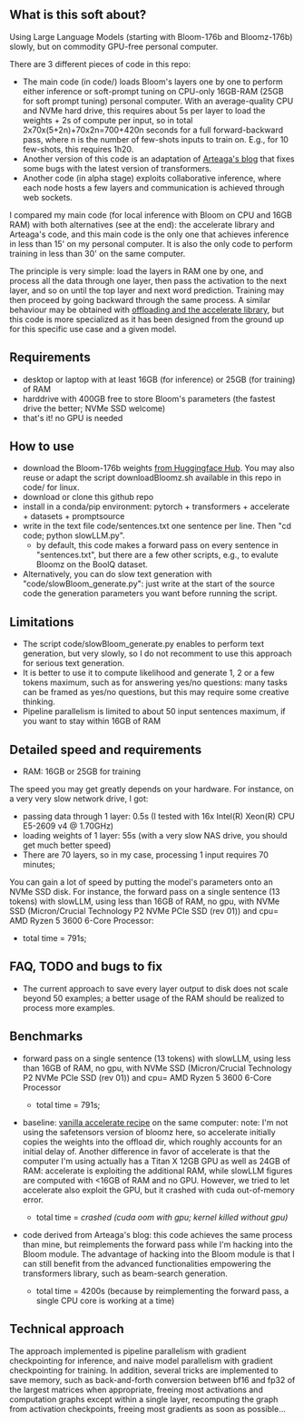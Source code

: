 ## What is this soft about?

Using Large Language Models (starting with Bloom-176b and Bloomz-176b) slowly, but on commodity GPU-free personal computer.

There are 3 different pieces of code in this repo:
- The main code (in code/) loads Bloom's layers one by one to perform either inference or soft-prompt tuning on CPU-only 16GB-RAM (25GB for soft prompt tuning) personal computer. With an average-quality CPU and NVMe hard drive, this requires about 5s per layer to load the weights + 2s of compute per input, so in total 2x70x(5+2n)+70x2n=700+420n seconds for a full forward-backward pass, where n is the number of few-shots inputs to train on. E.g., for 10 few-shots, this requires 1h20.
- Another version of this code is an adaptation of [Arteaga's blog](https://nbviewer.org/urls/arteagac.github.io/blog/bloom_local.ipynb) that fixes some bugs with the latest version of transformers.
- Another code (in alpha stage) exploits collaborative inference, where each node hosts a few layers and communication is achieved through web sockets.

I compared my main code (for local inference with Bloom on CPU and 16GB RAM) with both alternatives (see at the end): the accelerate library and
Arteaga's code, and this main code is the only one that achieves inference in less than 15' on my personal computer.
It is also the only code to perform training in less than 30' on the same computer.

The principle is very simple: load the layers in RAM one by one, and process all the data through one layer,
then pass the activation to the next layer, and so on until the top layer and next word prediction.
Training may then proceed by going backward through the same process.
A similar behaviour may be obtained with [offloading and the accelerate library](https://huggingface.co/docs/accelerate/usage_guides/big_modeling),
but this code is more specialized as it has been designed from the ground up for this specific use case
and a given model.

## Requirements

- desktop or laptop with at least 16GB (for inference) or 25GB (for training) of RAM
- harddrive with 400GB free to store Bloom's parameters (the fastest drive the better; NVMe SSD welcome)
- that's it! no GPU is needed

## How to use

- download the Bloom-176b weights [from Huggingface Hub](https://huggingface.co/bigscience/bloom). You may also reuse or adapt the script downloadBloomz.sh available in this repo in code/ for linux.
- download or clone this github repo
- install in a conda/pip environment: pytorch + transformers + accelerate + datasets + promptsource
- write in the text file code/sentences.txt one sentence per line. Then "cd code; python slowLLM.py".
    - by default, this code makes a forward pass on every sentence in "sentences.txt", but there are a few other scripts, e.g., to evalute Bloomz on the BoolQ dataset.
- Alternatively, you can do slow text generation with "code/slowBloom_generate.py": just write at the start of the source code the generation parameters you want before running the script.


## Limitations

- The script code/slowBloom_generate.py enables to perform text generation, but very slowly, so I do not recomment to use this approach for serious text generation.
- It is better to use it to compute likelihood and generate 1, 2 or a few tokens maximum, such as for answering yes/no questions: many tasks can be framed as yes/no questions,
but this may require some creative thinking.
- Pipeline parallelism is limited to about 50 input sentences maximum, if you want to stay within 16GB of RAM

## Detailed speed and requirements

- RAM: 16GB or 25GB for training

The speed you may get greatly depends on your hardware.
For instance, on a very very slow network drive, I got:
- passing data through 1 layer: 0.5s (I tested with 16x Intel(R) Xeon(R) CPU E5-2609 v4 @ 1.70GHz)
- loading weights of 1 layer: 55s (with a very slow NAS drive, you should get much better speed)
- There are 70 layers, so in my case, processing 1 input requires 70 minutes;

You can gain a lot of speed by putting the model's parameters onto an NVMe SSD disk.
For instance, the forward pass on a single sentence (13 tokens) with slowLLM, using less than 16GB of RAM, no gpu, with NVMe SSD (Micron/Crucial Technology P2 NVMe PCIe SSD (rev 01)) and cpu= AMD Ryzen 5 3600 6-Core Processor:
- total time = 791s; 

## FAQ, TODO and bugs to fix

- The current approach to save every layer output to disk does not scale beyond 50 examples; a better usage of
the RAM should be realized to process more examples.

## Benchmarks

- forward pass on a single sentence (13 tokens) with slowLLM, using less than 16GB of RAM, no gpu, with NVMe SSD (Micron/Crucial Technology P2 NVMe PCIe SSD (rev 01)) and cpu= AMD Ryzen 5 3600 6-Core Processor
	- total time = 791s; 

- baseline: [vanilla accelerate recipe](https://huggingface.co/blog/bloom-inference-pytorch-scripts) on the same computer:
note: I'm not using the safetensors version of bloomz here, so accelerate initially copies the weights into the offload dir, which roughly 
accounts for an initial delay of. Another difference in favor of accelerate is that the computer I'm using actually has a Titan X 12GB GPU
as well as 24GB of RAM: accelerate is exploiting the additional RAM, while slowLLM figures are computed with <16GB of RAM and no GPU. However, we tried to let accelerate also exploit the GPU, but it crashed with cuda out-of-memory error.
	- total time = *crashed (cuda oom with gpu; kernel killed without gpu)*

- code derived from Arteaga's blog: this code achieves the same process than mine, but reimplements the forward pass while I'm hacking into the Bloom module. The advantage of hacking into the Bloom module is that I can still benefit from the advanced functionalities empowering the transformers library, such as beam-search generation.
	- total time = 4200s (because by reimplementing the forward pass, a single CPU core is working at a time)

## Technical approach

The approach implemented is pipeline parallelism with gradient checkpointing for inference,
and naive model parallelism with gradient checkpointing for training.
In addition, several tricks are implemented to save memory, such as
back-and-forth conversion between bf16 and fp32 of the largest matrices when appropriate,
freeing most activations and computation graphs except within a single layer,
recomputing the graph from activation checkpoints,
freeing most gradients as soon as possible...

